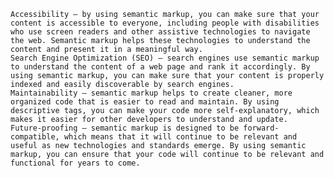 
    Accessibility – by using semantic markup, you can make sure that your content is accessible to everyone, including people with disabilities who use screen readers and other assistive technologies to navigate the web. Semantic markup helps these technologies to understand the content and present it in a meaningful way.
    Search Engine Optimization (SEO) – search engines use semantic markup to understand the content of a web page and rank it accordingly. By using semantic markup, you can make sure that your content is properly indexed and easily discoverable by search engines.
    Maintainability – semantic markup helps to create cleaner, more organized code that is easier to read and maintain. By using descriptive tags, you can make your code more self-explanatory, which makes it easier for other developers to understand and update.
    Future-proofing – semantic markup is designed to be forward-compatible, which means that it will continue to be relevant and useful as new technologies and standards emerge. By using semantic markup, you can ensure that your code will continue to be relevant and functional for years to come.
